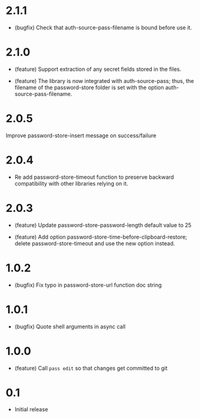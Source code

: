 # 2.1.1

* (bugfix) Check that auth-source-pass-filename is bound before use it.

# 2.1.0

* (feature) Support extraction of any secret fields stored in the files.

* (feature) The library is now integrated with auth-source-pass; thus, the
            filename of the password-store folder is set with the option
            auth-source-pass-filename.

# 2.0.5

Improve password-store-insert message on success/failure

# 2.0.4
	
* Re add password-store-timeout function to preserve backward
  compatibility with other libraries relying on it.
	
# 2.0.3
	
* (feature) Update password-store-password-length default value to 25
	
* (feature) Add option password-store-time-before-clipboard-restore; delete
            password-store-timeout and use the new option instead.
	
# 1.0.2

* (bugfix) Fix typo in password-store-url function doc string

# 1.0.1

* (bugfix) Quote shell arguments in async call

# 1.0.0

* (feature) Call `pass edit` so that changes get committed to git

# 0.1

* Initial release
